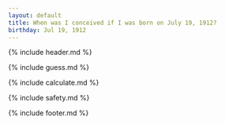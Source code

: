 ```yaml
---
layout: default
title: When was I conceived if I was born on July 19, 1912?
birthday: Jul 19, 1912
---
```


{% include header.md %}

{% include guess.md %}

{% include calculate.md %}

{% include safety.md %}

{% include footer.md %}



